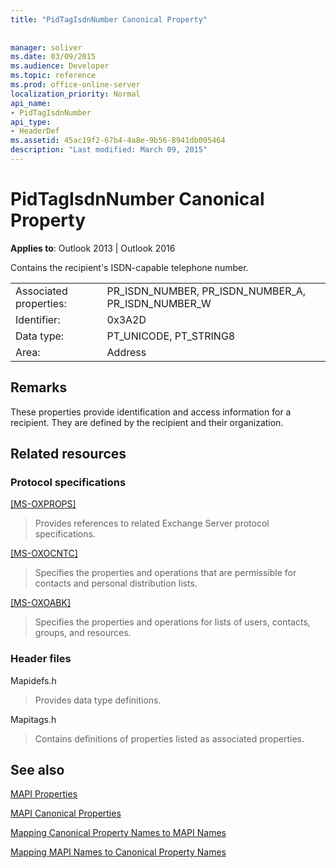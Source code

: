 ```yaml
---
title: "PidTagIsdnNumber Canonical Property"
 
 
manager: soliver
ms.date: 03/09/2015
ms.audience: Developer
ms.topic: reference
ms.prod: office-online-server
localization_priority: Normal
api_name:
- PidTagIsdnNumber
api_type:
- HeaderDef
ms.assetid: 45ac19f2-67b4-4a8e-9b56-8941db095464
description: "Last modified: March 09, 2015"
---
```


# PidTagIsdnNumber Canonical Property

  
  
**Applies to**: Outlook 2013 | Outlook 2016 
  
Contains the recipient's ISDN-capable telephone number. 
  
|||
|:-----|:-----|
|Associated properties:  <br/> |PR_ISDN_NUMBER, PR_ISDN_NUMBER_A, PR_ISDN_NUMBER_W  <br/> |
|Identifier:  <br/> |0x3A2D  <br/> |
|Data type:  <br/> |PT_UNICODE, PT_STRING8  <br/> |
|Area:  <br/> |Address  <br/> |
   
## Remarks

These properties provide identification and access information for a recipient. They are defined by the recipient and their organization. 
  
## Related resources

### Protocol specifications

[[MS-OXPROPS]](http://msdn.microsoft.com/library/f6ab1613-aefe-447d-a49c-18217230b148%28Office.15%29.aspx)
  
> Provides references to related Exchange Server protocol specifications.
    
[[MS-OXOCNTC]](http://msdn.microsoft.com/library/9b636532-9150-4836-9635-9c9b756c9ccf%28Office.15%29.aspx)
  
> Specifies the properties and operations that are permissible for contacts and personal distribution lists.
    
[[MS-OXOABK]](http://msdn.microsoft.com/library/f4cf9b4c-9232-4506-9e71-2270de217614%28Office.15%29.aspx)
  
> Specifies the properties and operations for lists of users, contacts, groups, and resources.
    
### Header files

Mapidefs.h
  
> Provides data type definitions.
    
Mapitags.h
  
> Contains definitions of properties listed as associated properties.
    
## See also



[MAPI Properties](mapi-properties.md)
  
[MAPI Canonical Properties](mapi-canonical-properties.md)
  
[Mapping Canonical Property Names to MAPI Names](mapping-canonical-property-names-to-mapi-names.md)
  
[Mapping MAPI Names to Canonical Property Names](mapping-mapi-names-to-canonical-property-names.md)

